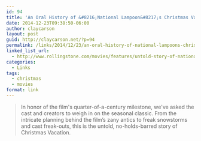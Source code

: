 ```yaml
---
id: 94
title: 'An Oral History of &#8216;National Lampoon&#8217;s Christmas Vacation&#8217;'
date: 2014-12-23T09:38:50-06:00
author: claycarson
layout: post
guid: http://claycarson.net/?p=94
permalink: /links/2014/12/23/an-oral-history-of-national-lampoons-christmas-vacation/
linked_list_url:
  - http://www.rollingstone.com/movies/features/untold-story-of-national-lampoons-christmas-vacation-20141222
categories:
  - Links
tags:
  - christmas
  - movies
format: link
---
```

<blockquote>
  In honor of the film's quarter-of-a-century milestone, we've asked the cast and creators to weigh in on the seasonal classic. From the intricate planning behind the film’s zany antics to freak snowstorms and cast freak-outs, this is the untold, no-holds-barred story of Christmas Vacation.
</blockquote>